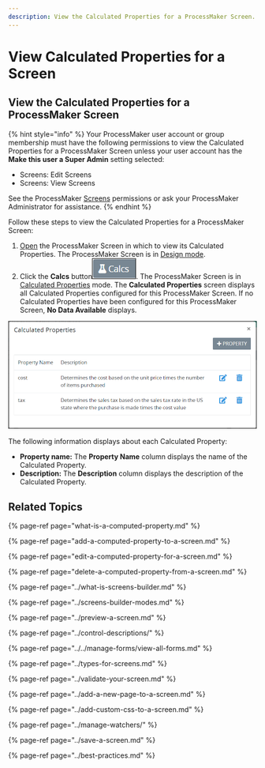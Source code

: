 ```yaml
---
description: View the Calculated Properties for a ProcessMaker Screen.
---
```


# View Calculated Properties for a Screen

## View the Calculated Properties for a ProcessMaker Screen

{% hint style="info" %}
Your ProcessMaker user account or group membership must have the following permissions to view the Calculated Properties for a ProcessMaker Screen unless your user account has the **Make this user a Super Admin** setting selected:

* Screens: Edit Screens
* Screens: View Screens

See the ProcessMaker [Screens](../../../../processmaker-administration/permission-descriptions-for-users-and-groups.md#screens) permissions or ask your ProcessMaker Administrator for assistance.
{% endhint %}

Follow these steps to view the Calculated Properties for a ProcessMaker Screen:

1. [Open](../../manage-forms/view-all-forms.md) the ProcessMaker Screen in which to view its Calculated Properties. The ProcessMaker Screen is in [Design mode](../screens-builder-modes.md#editor-mode).
2. Click the **Calcs** button![](../../../../.gitbook/assets/computed-properties-button-screens-builder-processes.png). The ProcessMaker Screen is in [Calculated Properties](../screens-builder-modes.md#computed-properties-mode) mode. The **Calculated Properties** screen displays all Calculated Properties configured for this ProcessMaker Screen. If no Calculated Properties have been configured for this ProcessMaker Screen, **No Data Available** displays.

![Calculated Properties screen in Calculated Properties mode](../../../../.gitbook/assets/computed-properties-populated-screens-builder-processes.png)

The following information displays about each Calculated Property:

* **Property name:** The **Property Name** column displays the name of the Calculated Property.
* **Description:** The **Description** column displays the description of the Calculated Property.

## Related Topics

{% page-ref page="what-is-a-computed-property.md" %}

{% page-ref page="add-a-computed-property-to-a-screen.md" %}

{% page-ref page="edit-a-computed-property-for-a-screen.md" %}

{% page-ref page="delete-a-computed-property-from-a-screen.md" %}

{% page-ref page="../what-is-screens-builder.md" %}

{% page-ref page="../screens-builder-modes.md" %}

{% page-ref page="../preview-a-screen.md" %}

{% page-ref page="../control-descriptions/" %}

{% page-ref page="../../manage-forms/view-all-forms.md" %}

{% page-ref page="../types-for-screens.md" %}

{% page-ref page="../validate-your-screen.md" %}

{% page-ref page="../add-a-new-page-to-a-screen.md" %}

{% page-ref page="../add-custom-css-to-a-screen.md" %}

{% page-ref page="../manage-watchers/" %}

{% page-ref page="../save-a-screen.md" %}

{% page-ref page="../best-practices.md" %}

